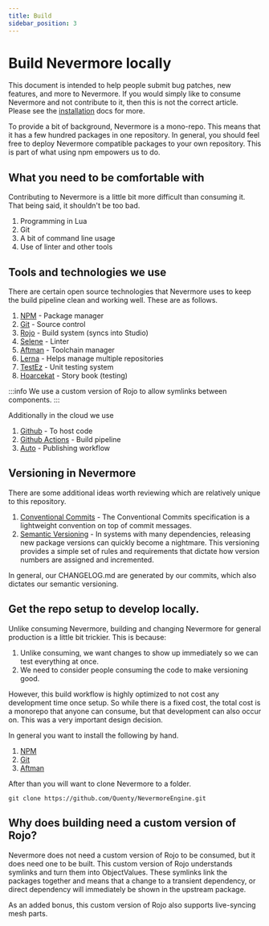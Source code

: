 ```yaml
---
title: Build
sidebar_position: 3
---
```


# Build Nevermore locally
This document is intended to help people submit bug patches, new features, and more to Nevermore. If you would simply like to consume Nevermore and not contribute to it, then this is not the correct article. Please see the [installation](/docs/install) docs for more.

To provide a bit of background, Nevermore is a mono-repo. This means that it has a few hundred packages in one repository. In general, you should feel free to deploy Nevermore compatible packages to your own repository. This is part of what using npm empowers us to do. 

## What you need to be comfortable with
Contributing to Nevermore is a little bit more difficult than consuming it. That being said, it shouldn't be too bad.

1. Programming in Lua
2. Git
3. A bit of command line usage
4. Use of linter and other tools

## Tools and technologies we use
There are certain open source technologies that Nevermore uses to keep the build pipeline clean and working well. These are as follows.

1. [NPM](https://nodejs.org/en/download) - Package manager
2. [Git](https://git-scm.com/downloads) - Source control
3. [Rojo](https://rojo.space/docs/v7/getting-started/installation/) - Build system (syncs into Studio)
4. [Selene](https://kampfkarren.github.io/selene/roblox.html) - Linter
5. [Aftman](https://github.com/LPGhatguy/aftman) - Toolchain manager
6. [Lerna](https://github.com/lerna/lerna) - Helps manage multiple repositories
7. [TestEz](https://roblox.github.io/testez/) - Unit testing system
8. [Hoarcekat](https://github.com/Kampfkarren/hoarcekat) - Story book (testing)

:::info
We use a custom version of Rojo to allow symlinks between components.
:::

Additionally in the cloud we use

1. [Github](https://github.com/Quenty/NevermoreEngine) - To host code
2. [Github Actions](https://github.com/Quenty/NevermoreEngine/actions) - Build pipeline
3. [Auto](https://intuit.github.io/auto/) - Publishing workflow

## Versioning in Nevermore

There are some additional ideas worth reviewing which are relatively unique to this repository.

1. [Conventional Commits](https://www.conventionalcommits.org/en/v1.0.0/) - The Conventional Commits specification is a lightweight convention on top of commit messages.
2. [Semantic Versioning](https://semver.org/) - In systems with many dependencies, releasing new package versions can quickly become a nightmare. This versioning provides a simple set of rules and requirements that dictate how version numbers are assigned and incremented.

In general, our CHANGELOG.md are generated by our commits, which also dictates our semantic versioning.

## Get the repo setup to develop locally.
Unlike consuming Nevermore, building and changing Nevermore for general production is a little bit trickier. This is because:

1. Unlike consuming, we want changes to show up immediately so we can test everything at once.
2. We need to consider people consuming the code to make versioning good.

However, this build workflow is highly optimized to not cost any development time once setup. So while there is a fixed cost, the total cost is a monorepo that anyone can consume, but that development can also occur on. This was a very important design decision.

In general you want to install the following by hand.

1. [NPM](https://nodejs.org/en/download)
2. [Git](https://git-scm.com/downloads)
3. [Aftman](https://github.com/LPGhatguy/aftman)

After than you will want to clone Nevermore to a folder.

```
git clone https://github.com/Quenty/NevermoreEngine.git
```


## Why does building need a custom version of Rojo?
Nevermore does not need a custom version of Rojo to be consumed, but it does need one to be built. This custom version of Rojo understands symlinks and turn them into ObjectValues. These symlinks link the packages together and means that a change to a transient dependency, or direct dependency will immediately be shown in the upstream package.

As an added bonus, this custom version of Rojo also supports live-syncing mesh parts.

